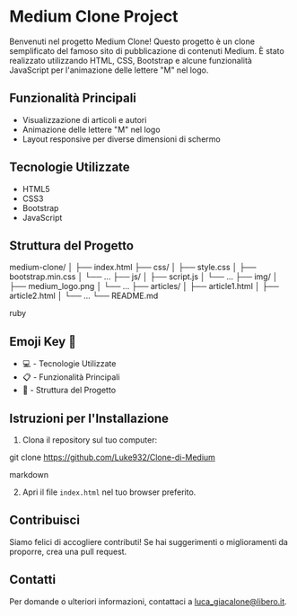 # Medium Clone Project

Benvenuti nel progetto Medium Clone! Questo progetto è un clone semplificato del famoso sito di pubblicazione di contenuti Medium. È stato realizzato utilizzando HTML, CSS, Bootstrap e alcune funzionalità JavaScript per l'animazione delle lettere "M" nel logo.

## Funzionalità Principali
- Visualizzazione di articoli e autori
- Animazione delle lettere "M" nel logo
- Layout responsive per diverse dimensioni di schermo

## Tecnologie Utilizzate
- HTML5
- CSS3
- Bootstrap
- JavaScript

## Struttura del Progetto

medium-clone/
│
├── index.html
├── css/
│ ├── style.css
│ ├── bootstrap.min.css
│ └── ...
├── js/
│ ├── script.js
│ └── ...
├── img/
│ ├── medium_logo.png
│ └── ...
├── articles/
│ ├── article1.html
│ ├── article2.html
│ └── ...
└── README.md

ruby


## Emoji Key 🚀
- :computer: - Tecnologie Utilizzate
- :clipboard: - Funzionalità Principali
- :file_folder: - Struttura del Progetto

## Istruzioni per l'Installazione
1. Clona il repository sul tuo computer:

git clone https://github.com/Luke932/Clone-di-Medium

markdown


2. Apri il file `index.html` nel tuo browser preferito.

## Contribuisci
Siamo felici di accogliere contributi! Se hai suggerimenti o miglioramenti da proporre, crea una pull request.

## Contatti
Per domande o ulteriori informazioni, contattaci a luca_giacalone@libero.it.
